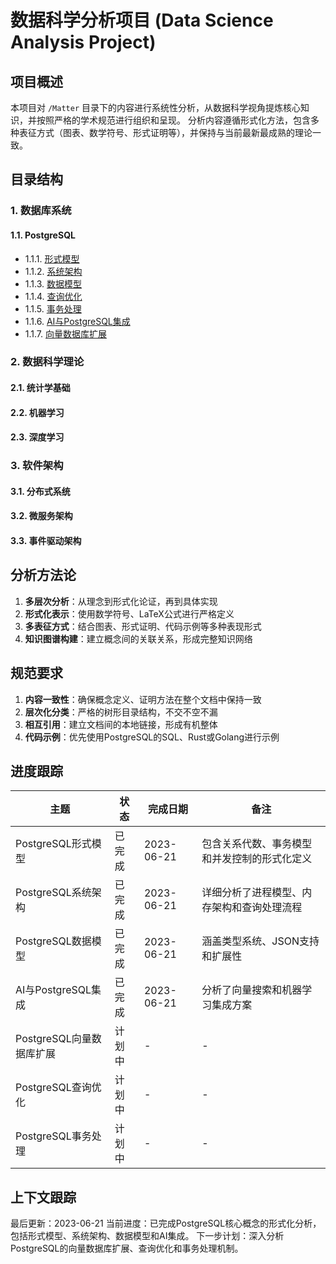 # 数据科学分析项目 (Data Science Analysis Project)

## 项目概述

本项目对 `/Matter` 目录下的内容进行系统性分析，从数据科学视角提炼核心知识，并按照严格的学术规范进行组织和呈现。
分析内容遵循形式化方法，包含多种表征方式（图表、数学符号、形式证明等），并保持与当前最新最成熟的理论一致。

## 目录结构

### 1. 数据库系统

#### 1.1. PostgreSQL

- 1.1.1. [形式模型](./1-数据库系统/1.1-PostgreSQL/1.1.1-形式模型.md)
- 1.1.2. [系统架构](./1-数据库系统/1.1-PostgreSQL/1.1.2-系统架构.md)
- 1.1.3. [数据模型](./1-数据库系统/1.1-PostgreSQL/1.1.3-数据模型.md)
- 1.1.4. [查询优化](./1-数据库系统/1.1-PostgreSQL/1.1.4-查询优化.md)
- 1.1.5. [事务处理](./1-数据库系统/1.1-PostgreSQL/1.1.5-事务处理.md)
- 1.1.6. [AI与PostgreSQL集成](./1-数据库系统/1.1-PostgreSQL/1.1.6-AI与PostgreSQL集成.md)
- 1.1.7. [向量数据库扩展](./1-数据库系统/1.1-PostgreSQL/1.1.7-向量数据库扩展.md)

### 2. 数据科学理论

#### 2.1. 统计学基础

#### 2.2. 机器学习

#### 2.3. 深度学习

### 3. 软件架构

#### 3.1. 分布式系统

#### 3.2. 微服务架构

#### 3.3. 事件驱动架构

## 分析方法论

1. **多层次分析**：从理念到形式化论证，再到具体实现
2. **形式化表示**：使用数学符号、LaTeX公式进行严格定义
3. **多表征方式**：结合图表、形式证明、代码示例等多种表现形式
4. **知识图谱构建**：建立概念间的关联关系，形成完整知识网络

## 规范要求

1. **内容一致性**：确保概念定义、证明方法在整个文档中保持一致
2. **层次化分类**：严格的树形目录结构，不交不空不漏
3. **相互引用**：建立文档间的本地链接，形成有机整体
4. **代码示例**：优先使用PostgreSQL的SQL、Rust或Golang进行示例

## 进度跟踪

| 主题 | 状态 | 完成日期 | 备注 |
|------|------|---------|------|
| PostgreSQL形式模型 | 已完成 | 2023-06-21 | 包含关系代数、事务模型和并发控制的形式化定义 |
| PostgreSQL系统架构 | 已完成 | 2023-06-21 | 详细分析了进程模型、内存架构和查询处理流程 |
| PostgreSQL数据模型 | 已完成 | 2023-06-21 | 涵盖类型系统、JSON支持和扩展性 |
| AI与PostgreSQL集成 | 已完成 | 2023-06-21 | 分析了向量搜索和机器学习集成方案 |
| PostgreSQL向量数据库扩展 | 计划中 | - | - |
| PostgreSQL查询优化 | 计划中 | - | - |
| PostgreSQL事务处理 | 计划中 | - | - |

## 上下文跟踪

最后更新：2023-06-21
当前进度：已完成PostgreSQL核心概念的形式化分析，包括形式模型、系统架构、数据模型和AI集成。
下一步计划：深入分析PostgreSQL的向量数据库扩展、查询优化和事务处理机制。
